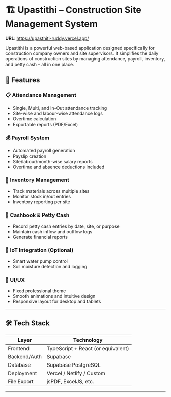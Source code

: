 # 🏗️ Upastithi – Construction Site Management System

**URL**: https://upasthiti-ruddy.vercel.app/

Upastithi is a powerful web-based application designed specifically for construction company owners and site supervisors. It simplifies the daily operations of construction sites by managing attendance, payroll, inventory, and petty cash – all in one place.

## 🚀 Features

### 📋 Attendance Management
- Single, Multi, and In-Out attendance tracking
- Site-wise and labour-wise attendance logs
- Overtime calculation
- Exportable reports (PDF/Excel)

### 💰 Payroll System
- Automated payroll generation
- Payslip creation
- Site/labour/month-wise salary reports
- Overtime and absence deductions included

### 🧾 Inventory Management
- Track materials across multiple sites
- Monitor stock in/out entries
- Inventory reporting per site

### 📒 Cashbook & Petty Cash
- Record petty cash entries by date, site, or purpose
- Maintain cash inflow and outflow logs
- Generate financial reports

### 📱 IoT Integration (Optional)
- Smart water pump control
- Soil moisture detection and logging

### 🎨 UI/UX
- Fixed professional theme
- Smooth animations and intuitive design
- Responsive layout for desktop and tablets

---

## 🛠️ Tech Stack

| Layer          | Technology                     |
|----------------|--------------------------------|
| Frontend       | TypeScript + React (or equivalent) |
| Backend/Auth   | Supabase                      |
| Database       | Supabase PostgreSQL           |
| Deployment     | Vercel / Netlify / Custom     |
| File Export    | jsPDF, ExcelJS, etc.          |

---


